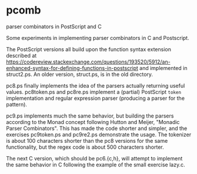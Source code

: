 # pcomb
parser combinators in PostScript and C

Some experiments in implementing parser combinators in C and Postscript.

The PostScript versions all build upon the function syntax extension
described at
https://codereview.stackexchange.com/questions/193520/5912/an-enhanced-syntax-for-defining-functions-in-postscript
and implemented in struct2.ps. An older version, struct.ps, is in the old directory.

pc8.ps finally implements the idea of the parsers actually returning
useful values.  pc8token.ps and pc8re.ps implement a (partial)
PostScript `token` implementation and regular expression parser
(producing a parser for the pattern).

pc9.ps implements much the same behavior, but building the parsers
according to the Monad concept following Hutton and Meijer, "Monadic
Parser Combinators".  This has made the code shorter and simpler, and
the exercises pc9token.ps and pc9re2.ps demonstrate the usage. The
tokenizer is about 100 characters shorter than the pc8 versions for
the same functionality, but the regex code is about 500 characters
shorter.

The next C version, which should be pc6.{c,h}, will attempt to implement
the same behavior in C following the example of the small exercise lazy.c.
